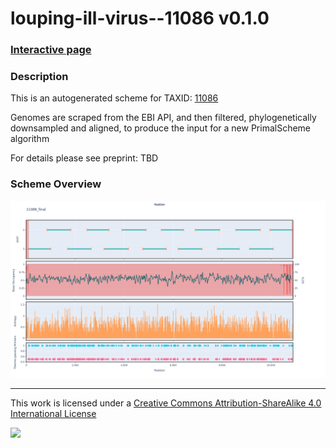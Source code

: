 # louping-ill-virus--11086 v0.1.0

### [Interactive page](https://chrisgkent.github.io/schemes/louping-ill-virus--11086-1000-v0.1.0)

### Description

This is an autogenerated scheme for TAXID: [11086](https://www.ncbi.nlm.nih.gov/Taxonomy/Browser/wwwtax.cgi?mode=Info&id=11086&lvl=3&lin=f&keep=1&srchmode=1&unlock)

Genomes are scraped from the EBI API, and then filtered, phylogenetically downsampled and aligned, to produce the input for a new PrimalScheme algorithm

For details please see preprint: TBD

### Scheme Overview

![Alt text](work/11086_final.png '11086_final.png')

------------------------------------------------------------------------

This work is licensed under a [Creative Commons Attribution-ShareAlike 4.0 International License](http://creativecommons.org/licenses/by-sa/4.0/) 

![](https://i.creativecommons.org/l/by-sa/4.0/88x31.png)